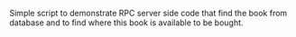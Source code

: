 Simple script to demonstrate RPC server side code that find the book from database and to find where this book is available to be bought.
